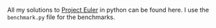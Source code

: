 All my solutions to [Project Euler](http://projecteuler.net) in python can be found here.
I use the `benchmark.py` file for the benchmarks.